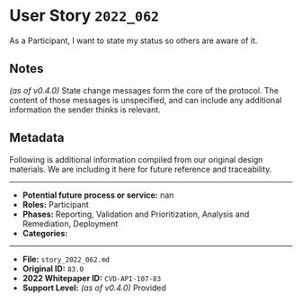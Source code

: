 
# User Story `2022_062` #

<!-- story-start -->As a Participant, I want to state my status so others are aware of it.<!-- story-end -->

## Notes ##

*(as of v0.4.0)*
State change messages form the core of the protocol. The content of those messages is unspecified, and can include any additional information the sender thinks is relevant.

## Metadata ##

Following is additional information compiled from our original design materials.
We are including it here for future reference and traceability.

---

- **Potential future process or service:** nan
- **Roles:** Participant
- **Phases:** Reporting, Validation and Prioritization, Analysis and Remediation, Deployment
- **Categories:**

---

- **File:** `story_2022_062.md`
- **Original ID:** `83.0`
- **2022 Whitepaper ID:** `CVD-API-107-83`
- **Support Level:** *(as of v0.4.0)* Provided
